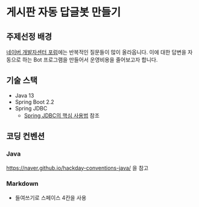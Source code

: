 # 게시판 자동 답글봇 만들기

## 주제선정 배경
[네이버 개발자센터 포럼](https://developers.naver.com/forum/list)에는 반복적인 질문들이 많이 올라옵니다.
이에 대한 답변을 자동으로 하는 Bot 프로그램을 만들어서 운영비용을 줄어보고자 합니다.

## 기술 스택
- Java 13
- Spring Boot 2.2
- Spring JDBC
    - [Spring JDBC의 핵심 사용법](https://github.com/benelog/spring-jdbc-tips/blob/master/spring-jdbc-core.md) 참조

## 코딩 컨벤션
### Java
https://naver.github.io/hackday-conventions-java/ 을 참고

### Markdown
- 들여쓰기로 스페이스 4칸을 사용
